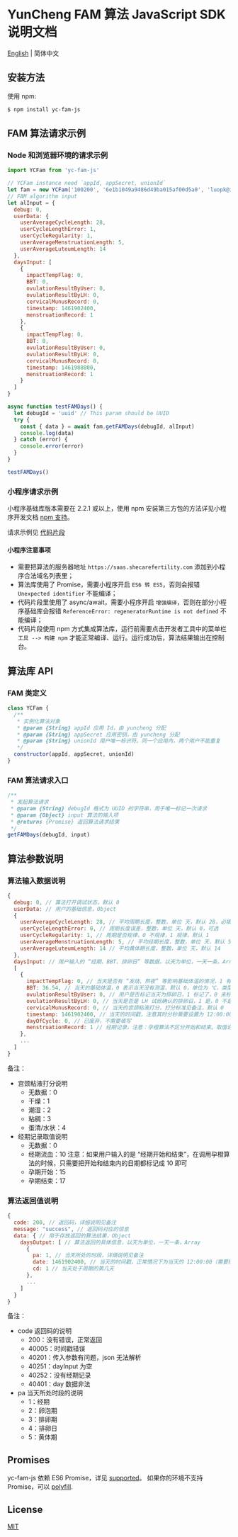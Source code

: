 # YunCheng FAM 算法 JavaScript SDK 说明文档

[English](./README.en-US.md) | 简体中文

## 安装方法

使用 npm:

```bash
$ npm install yc-fam-js
```

## FAM 算法请求示例

### Node 和浏览器环境的请求示例

```js
import YCFam from 'yc-fam-js'

// YCFam instance need `appId, appSecret, unionId`
let fam = new YCFam('100200', '6e1b1049a9486d49ba015af00d5a0', 'luopk@ikangtai.com')
// FAM algorithm input
let alInput = {
  debug: 0,
  userData: {
    userAverageCycleLength: 28,
    userCycleLengthError: 1,
    userCycleRegularity: 1,
    userAverageMenstruationLength: 5,
    userAverageLuteumLength: 14
  },
  daysInput: [
    {
      impactTempFlag: 0,
      BBT: 0,
      ovulationResultByUser: 0,
      ovulationResultByLH: 0,
      cervicalMunusRecord: 0,
      timestamp: 1461902400,
      menstruationRecord: 1
    },
    {
      impactTempFlag: 0,
      BBT: 0,
      ovulationResultByUser: 0,
      ovulationResultByLH: 0,
      cervicalMunusRecord: 0,
      timestamp: 1461988800,
      menstruationRecord: 1
    }
  ]
}

async function testFAMDays() {
  let debugId = 'uuid' // This param should be UUID
  try {
    const { data } = await fam.getFAMDays(debugId, alInput)
    console.log(data)
  } catch (error) {
    console.error(error)
  }
}

testFAMDays()
```

### 小程序请求示例

小程序基础库版本需要在 2.2.1 或以上，使用 npm 安装第三方包的方法详见小程序开发文档 [npm 支持](https://developers.weixin.qq.com/miniprogram/dev/devtools/npm.html)。

请求示例见 [代码片段](https://developers.weixin.qq.com/s/exBX2zmp7Aj8)

#### 小程序注意事项

- 需要把算法的服务器地址 `https://saas.shecarefertility.com` 添加到小程序合法域名列表里；
- 算法库使用了 Promise，需要小程序开启 `ES6 转 ES5`，否则会报错 `Unexpected identifier` 不能编译；
- 代码片段里使用了 async/await，需要小程序开启 `增强编译`，否则在部分小程序基础库会报错 `ReferenceError: regeneratorRuntime is not defined` 不能编译；
- 代码片段使用 npm 方式集成算法库，运行前需要点击开发者工具中的菜单栏 `工具 --> 构建 npm` 才能正常编译、运行。运行成功后，算法结果输出在控制台。

## 算法库 API

### FAM 类定义

```js
class YCFam {
  /**
   * 实例化算法对象
   * @param {String} appId 应用 Id，由 yuncheng 分配
   * @param {String} appSecret 应用密钥，由 yuncheng 分配
   * @param {String} unionId 用户唯一标识符。同一个应用內，两个用户不能重复
   */
  constructor(appId, appSecret, unionId)
}
```

### FAM 算法请求入口

```js
/**
 * 发起算法请求
 * @param {String} debugId 格式为 UUID 的字符串，用于唯一标记一次请求
 * @param {Object} input 算法的输入项
 * @returns {Promise} 返回算法请求结果
 */
getFAMDays(debugId, input)
```

## 算法参数说明

### 算法输入数据说明

```js
{
  debug: 0, // 算法打开调试状态，默认 0
  userData: // 用户的基础信息，Object
  {
    userAverageCycleLength: 28, // 平均周期长度，整数，单位 天，默认 28，必填
    userCycleLengthError: 0, // 周期长度误差，整数，单位 天，默认 0，可选
    userCycleRegularity: 1, // 周期是否规律，0 不规律，1 规律，默认 1
    userAverageMenstruationLength: 5, // 平均经期长度，整数，单位 天，默认 5，必填
    userAverageLuteumLength: 14 // 平均黄体期长度，整数，单位 天，默认 14
  },
  daysInput: // 用户输入的 “经期、BBT、排卵日” 等数据，以天为单位，一天一条，Array
  [
    {
      impactTempFlag: 0, // 当天是否有 “发烧、熬夜” 等影响基础体温的情况，1 有，0 没有，默认 0
      BBT: 36.54, // 当天的基础体温，0 表示当天没有测温，默认 0，单位为 ℃，类型为 float
      ovulationResultByUser: 0, // 用户是否标记当天为排卵日，1 标记了，0 未标记，默认 0
      ovulationResultByLH: 0, // 当天是否是 LH 试纸确认的排卵日，1 是，0 不是，默认 0
      cervicalMunusRecord: 0, // 当天的宫颈粘液打分，打分标准见备注，默认 0
      timestamp: 1461902400, // 当天的时间戳，注意其时分秒需要设置为 12:00:00，必填
      dayOfCycle: 0, // 已废弃，不需要填写
      menstruationRecord: 1 // 经期记录，注意：孕橙算法不区分开始和结束。取值说明见备注，默认 0
    },
    ...
  ]
}
```

备注：

- 宫颈粘液打分说明
  - 无数据：0
  - 干燥：1
  - 潮湿：2
  - 粘稠：3
  - 蛋清/水状：4
- 经期记录取值说明
  - 无数据：0
  - 经期流血：10  注意：如果用户输入的是 “经期开始和结束”，在调用孕橙算法的时候，只需要把开始和结束内的日期都标记成 10 即可
  - 孕期开始：15
  - 孕期结束：17

### 算法返回值说明

```js
{
  code: 200, // 返回码，详细说明见备注
  message: "success", // 返回码对应的信息
  data: { // 用于存放返回的算法结果，Object
    daysOutput: [ // 算法返回的具体信息，以天为单位，一天一条，Array
      {
        pa: 1, // 当天所处的时段，详细说明见备注
        date: 1461902400, // 当天的时间戳，正常情况下为当天的 12:00:00（需要控制算法输入的 timestamp）
        cd: 1 // 当天处于周期的第几天
      },
      ...
    ]
  }
}
```

备注：

- code 返回码的说明
  - 200：没有错误，正常返回
  - 40005：时间戳错误
  - 40201：传入参数有问题，json 无法解析
  - 40251：dayInput 为空
  - 40252：没有经期记录
  - 40401：day 数据非法
- pa 当天所处时段的说明
  - 1：经期
  - 2：卵泡期
  - 3：排卵期
  - 4：排卵日
  - 5：黄体期

## Promises

yc-fam-js 依赖 ES6 Promise，详见 [supported](http://caniuse.com/promises)。
如果你的环境不支持 Promise，可以 [polyfill](https://github.com/jakearchibald/es6-promise).

## License

[MIT](LICENSE)
